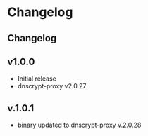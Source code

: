 # Changelog
## Changelog
## v1.0.0
* Initial release
* dnscrypt-proxy v2.0.27
## v.1.0.1
* binary updated to dnscrypt-proxy v.2.0.28
